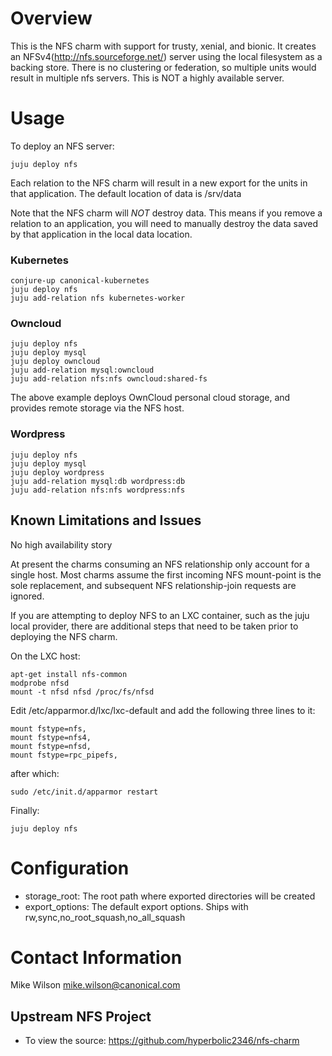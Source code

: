 # Overview

This is the NFS charm with support for trusty, xenial, and bionic. It creates an NFSv4(http://nfs.sourceforge.net/)
server using the local filesystem as a backing store. There is no clustering or
federation, so multiple units would result in multiple nfs servers. This is NOT
a highly available server.

# Usage

To deploy an NFS server:

```juju deploy nfs```

Each relation to the NFS charm will result in a new export for the units in that
application. The default location of data is /srv/data

Note that the NFS charm will *NOT* destroy data. This means if you remove a relation
to an application, you will need to manually destroy the data saved by that application
in the local data location.

### Kubernetes

	conjure-up canonical-kubernetes
	juju deploy nfs
	juju add-relation nfs kubernetes-worker

### Owncloud

	juju deploy nfs
	juju deploy mysql
	juju deploy owncloud
	juju add-relation mysql:owncloud
	juju add-relation nfs:nfs owncloud:shared-fs

The above example deploys OwnCloud personal cloud storage, and provides remote storage via the NFS host.

### Wordpress

	juju deploy nfs
	juju deploy mysql
	juju deploy wordpress
	juju add-relation mysql:db wordpress:db
	juju add-relation nfs:nfs wordpress:nfs

## Known Limitations and Issues

No high availability story

At present the charms consuming an NFS relationship only account for a single host. Most charms assume the first incoming NFS mount-point is the sole replacement, and subsequent NFS relationship-join requests are ignored.

If you are attempting to deploy NFS to an LXC container, such as the juju local provider, there are additional steps that need to be taken prior to deploying the NFS charm.

On the LXC host:

	apt-get install nfs-common
	modprobe nfsd
	mount -t nfsd nfsd /proc/fs/nfsd

Edit /etc/apparmor.d/lxc/lxc-default and add the following three lines to it:

	mount fstype=nfs,
	mount fstype=nfs4,
	mount fstype=nfsd,
	mount fstype=rpc_pipefs,

after which:

	sudo /etc/init.d/apparmor restart

Finally:

	juju deploy nfs

# Configuration

 - storage_root: The root path where exported directories will be created
 - export_options: The default export options. Ships with rw,sync,no_root_squash,no_all_squash

# Contact Information

Mike Wilson <mike.wilson@canonical.com>

## Upstream NFS Project

- To view the source: https://github.com/hyperbolic2346/nfs-charm
